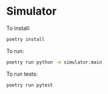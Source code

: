 # Simulator

To install:

```bash
poetry install
```

To run:

```bash
poetry run python -m simulator.main
```

To run tests:

```bash
poetry run pytest
```